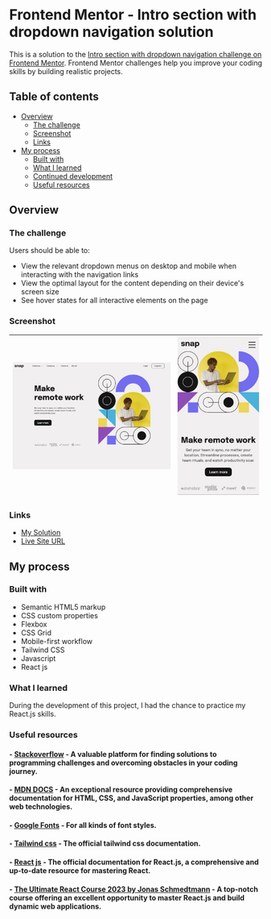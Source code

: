 # Frontend Mentor - Intro section with dropdown navigation solution

This is a solution to the [Intro section with dropdown navigation challenge on Frontend Mentor](https://www.frontendmentor.io/challenges/intro-section-with-dropdown-navigation-ryaPetHE5). Frontend Mentor challenges help you improve your coding skills by building realistic projects.

## Table of contents

- [Overview](#overview)
  - [The challenge](#the-challenge)
  - [Screenshot](#screenshot)
  - [Links](#links)
- [My process](#my-process)
  - [Built with](#built-with)
  - [What I learned](#what-i-learned)
  - [Continued development](#continued-development)
  - [Useful resources](#useful-resources)

## Overview

### The challenge

Users should be able to:

- View the relevant dropdown menus on desktop and mobile when interacting with the navigation links
- View the optimal layout for the content depending on their device's screen size
- See hover states for all interactive elements on the page

### Screenshot

| ![Intro Section](src/images/desktop-screenshot.png) | ![Intro Section](src/images/mobile-screenshot.png) |
| --------------------------------------------------- | -------------------------------------------------- |

### Links

- [My Solution]()
- [Live Site URL]()

## My process

### Built with

- Semantic HTML5 markup
- CSS custom properties
- Flexbox
- CSS Grid
- Mobile-first workflow
- Tailwind CSS
- Javascript
- React js

### What I learned

During the development of this project, I had the chance to practice my React.js skills.

### Useful resources

#### - [Stackoverflow](https://stackoverflow.com/) - A valuable platform for finding solutions to programming challenges and overcoming obstacles in your coding journey.

#### - [MDN DOCS](https://developer.mozilla.org/) - An exceptional resource providing comprehensive documentation for HTML, CSS, and JavaScript properties, among other web technologies.

#### - [Google Fonts](https://fonts.google.com/) - For all kinds of font styles.

#### - [Tailwind css](https://tailwindcss.com/) - The official tailwind css documentation.

#### - [React js](https://react.dev/) - The official documentation for React.js, a comprehensive and up-to-date resource for mastering React.

#### - [The Ultimate React Course 2023 by Jonas Schmedtmann](https://www.udemy.com/course/the-ultimate-react-course/) - A top-notch course offering an excellent opportunity to master React.js and build dynamic web applications.
